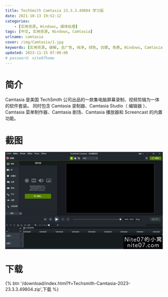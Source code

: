 ```yaml
---
title: TechSmith Camtasia 23.3.3.49804 学习版
date: 2021-10-13 19:52:12
categories:
    - [实用资源, Windows, 媒体处理]
tags: [中文, 实用资源, Windows, Camtasia]
urlname: camtasia
cover: /img/Camtasia/1.jpg
keywords: [实用资源, 破解, 去广告, 纯净, 绿色, 白嫖, 免费, Windows, Camtasia]
updated: 2023-11-15 07:00:00
# password: nite07home
---
```


# 简介

Camtasia 是美国 TechSmith 公司出品的一款集电脑屏幕录制、视频剪辑为一体的软件套装。 同时包含 Camtasia 录制器、Camtasia Studio（ 编辑器 ）、Camtasia 菜单制作器、Camtasia 剧场、Camtasia 播放器和 Screencast 的内置功能。

# 截图

![](/img/Camtasia/2.jpg)

# 下载

{% btn '/download/index.html?f=Techsmith-Camtasia-2023-23.3.3.49804.zip',下载 %}
